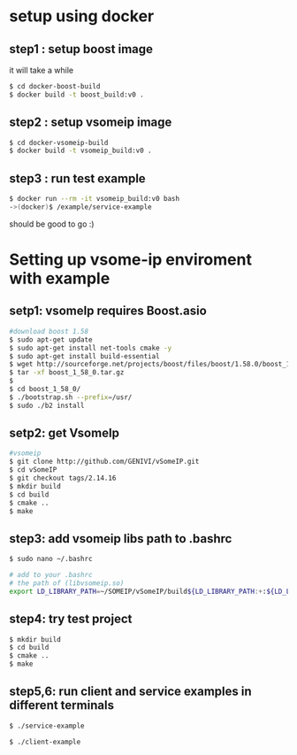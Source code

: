 # setup using docker

## step1 : setup boost image
it will take a while
```bash
$ cd docker-boost-build
$ docker build -t boost_build:v0 .
```

## step2 : setup vsomeip image
```bash
$ cd docker-vsomeip-build
$ docker build -t vsomeip_build:v0 .
```

## step3 : run test example
```bash
$ docker run --rm -it vsomeip_build:v0 bash
->(docker)$ /example/service-example
```
should be good to go :)

# Setting up vsome-ip enviroment with example

## setp1: vsomeIp requires Boost.asio
```bash
#download boost 1.58
$ sudo apt-get update
$ sudo apt-get install net-tools cmake -y
$ sudo apt-get install build-essential
$ wget http://sourceforge.net/projects/boost/files/boost/1.58.0/boost_1_58_0.tar.gz
$ tar -xf boost_1_58_0.tar.gz
$
$ cd boost_1_58_0/
$ ./bootstrap.sh --prefix=/usr/
$ sudo ./b2 install
```

## setp2: get VsomeIp
```bash
#vsomeip
$ git clone http://github.com/GENIVI/vSomeIP.git
$ cd vSomeIP
$ git checkout tags/2.14.16
$ mkdir build
$ cd build
$ cmake ..
$ make
```
## step3: add vsomeip libs path to .bashrc
```bash
$ sudo nano ~/.bashrc
```
```bash
# add to your .bashrc
# the path of (libvsomeip.so)
export LD_LIBRARY_PATH=~/SOMEIP/vSomeIP/build${LD_LIBRARY_PATH:+:${LD_LIBRARY_PATH}}
```
## step4: try test project
```bash
$ mkdir build
$ cd build
$ cmake ..
$ make
```

## step5,6: run client and service examples in different terminals
```bash
$ ./service-example
```
```bash
$ ./client-example
```



